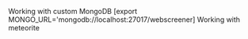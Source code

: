 Working with custom MongoDB [export MONGO_URL='mongodb://localhost:27017/webscreener]
Working with meteorite